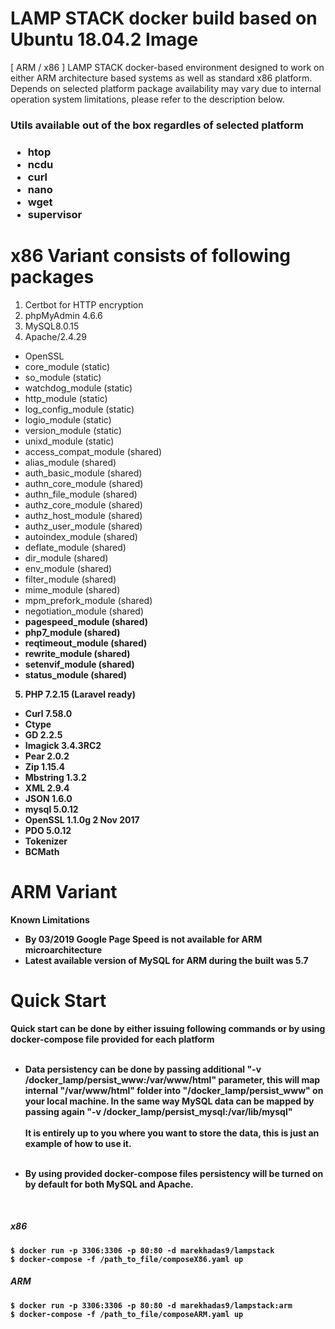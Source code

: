 # LAMP STACK docker build based on Ubuntu 18.04.2 Image

[ ARM / x86 ] LAMP STACK docker-based environment designed to work on either ARM architecture based systems as well as standard x86 platform. Depends on selected platform package availability may vary due to internal operation system limitations, please refer to the description below.

<h3>Utils available out of the box regardles of selected platform<h3>
<ul>
   <li>htop</li>
   <li>ncdu</li>
   <li>curl</li>
   <li>nano</li>
   <li>wget</li>
   <li>supervisor</li>
</ul>
   
<h1>x86 Variant consists of following packages</h1>

1. Certbot for HTTP encryption
2. phpMyAdmin 4.6.6
3. MySQL8.0.15
4. Apache/2.4.29
<ul>
   <li>OpenSSL</li>
   <li>core_module (static)</li>
   <li>so_module (static)</li>
   <li>watchdog_module (static)</li>
   <li>http_module (static)</li>
   <li>log_config_module (static)</li>
   <li>logio_module (static)</li>
   <li>version_module (static)</li>
   <li>unixd_module (static)</li>
   <li>access_compat_module (shared)</li>
   <li>alias_module (shared)</li>
   <li>auth_basic_module (shared)</li>
   <li>authn_core_module (shared)</li>
   <li>authn_file_module (shared)</li>
   <li>authz_core_module (shared)</li>
   <li>authz_host_module (shared)</li>
   <li>authz_user_module (shared)</li>
   <li>autoindex_module (shared)</li>
   <li>deflate_module (shared)</li>
   <li>dir_module (shared)</li>
   <li>env_module (shared)</li>
   <li>filter_module (shared)</li>
   <li>mime_module (shared)</li>
   <li>mpm_prefork_module (shared)</li>
   <li>negotiation_module (shared)</li>
   <li><b>pagespeed_module (shared)<b></li>
   <li>php7_module (shared)</li>
   <li>reqtimeout_module (shared)</li>
   <li>rewrite_module (shared)</li>
   <li>setenvif_module (shared)</li>
   <li>status_module (shared)</li>
</ul>
   
5. PHP 7.2.15 (Laravel ready)
<ul>
   <li>Curl 7.58.0</li>
   <li>Ctype</li>
   <li>GD 2.2.5</li>
   <li>Imagick 3.4.3RC2</li>
   <li>Pear 2.0.2</li>
   <li>Zip 1.15.4</li>
   <li>Mbstring 1.3.2</li>
   <li>XML 2.9.4</li>
   <li>JSON 1.6.0</li>
   <li>mysql 5.0.12</li>
   <li>OpenSSL 1.1.0g 2 Nov 2017</li>
   <li>PDO 5.0.12</li>
   <li>Tokenizer</li>
   <li>BCMath</li>
</ul>

<h1>ARM Variant</h1>

Known Limitations

* By 03/2019 Google Page Speed is not available for ARM microarchitecture
* Latest available version of MySQL for ARM during the built was 5.7

<h1>Quick Start</h1>
Quick start can be done by either issuing following commands or by using <b>docker-compose</b> file provided for each platform</br></br>

* Data persistency can be done by passing additional "-v /docker_lamp/persist_www:/var/www/html" parameter, this will map internal "/var/www/html" folder into "/docker_lamp/persist_www" on your local machine. In the same way MySQL data can be mapped by passing again "-v /docker_lamp/persist_mysql:/var/lib/mysql" <br><br>
It is entirely up to you where you want to store the data, this is just an example of how to use it. 
<br><br> 

* By using provided <b>docker-compose</b> files persistency will be turned on by default for both MySQL and Apache.

<br>
<h5>x86</h5>

```
$ docker run -p 3306:3306 -p 80:80 -d marekhadas9/lampstack
$ docker-compose -f /path_to_file/composeX86.yaml up
```

<h5>ARM</h5>

```
$ docker run -p 3306:3306 -p 80:80 -d marekhadas9/lampstack:arm
$ docker-compose -f /path_to_file/composeARM.yaml up
```
